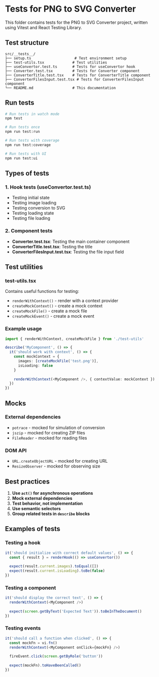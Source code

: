 # Tests for PNG to SVG Converter

This folder contains tests for the PNG to SVG Converter project, written using Vitest and React Testing Library.

## Test structure

```
src/__tests__/
├── setup.ts                    # Test environment setup
├── test-utils.tsx             # Test utilities
├── useConvertor.test.ts       # Tests for useConvertor hook
├── Converter.test.tsx         # Tests for Converter component
├── ConverterTitle.test.tsx    # Tests for ConverterTitle component
├── ConverterFilesInput.test.tsx # Tests for ConverterFilesInput component
└── README.md                  # This documentation
```

## Run tests

```bash
# Run tests in watch mode
npm test

# Run tests once
npm run test:run

# Run tests with coverage
npm run test:coverage

# Run tests with UI
npm run test:ui
```

## Types of tests

### 1. Hook tests (useConvertor.test.ts)
- Testing initial state
- Testing image loading
- Testing conversion to SVG
- Testing loading state
- Testing file loading

### 2. Component tests
- **Converter.test.tsx**: Testing the main container component
- **ConverterTitle.test.tsx**: Testing the title
- **ConverterFilesInput.test.tsx**: Testing the file input field

## Test utilities

### test-utils.tsx
Contains useful functions for testing:

- `renderWithContext()` - render with a context provider
- `createMockContext()` - create a mock context
- `createMockFile()` - create a mock file
- `createMockEvent()` - create a mock event

### Example usage

```typescript
import { renderWithContext, createMockFile } from './test-utils'

describe('MyComponent', () => {
  it('should work with context', () => {
    const mockContext = {
      images: [createMockFile('test.png')],
      isLoading: false
    }
    
    renderWithContext(<MyComponent />, { contextValue: mockContext })
  })
})
```

## Mocks

### External dependencies
- `potrace` - mocked for simulation of conversion
- `jszip` - mocked for creating ZIP files
- `FileReader` - mocked for reading files

### DOM API
- `URL.createObjectURL` - mocked for creating URL
- `ResizeObserver` - mocked for observing size

## Best practices

1. **Use `act()` for asynchronous operations**
2. **Mock external dependencies**
3. **Test behavior, not implementation**
4. **Use semantic selectors**
5. **Group related tests in `describe` blocks**

## Examples of tests

### Testing a hook
```typescript
it('should initialize with correct default values', () => {
  const { result } = renderHook(() => useConvertor())
  
  expect(result.current.images).toEqual([])
  expect(result.current.isLoading).toBe(false)
})
```

### Testing a component
```typescript
it('should display the correct text', () => {
  renderWithContext(<MyComponent />)
  
  expect(screen.getByText('Expected Text')).toBeInTheDocument()
})
```

### Testing events
```typescript
it('should call a function when clicked', () => {
  const mockFn = vi.fn()
  renderWithContext(<MyComponent onClick={mockFn} />)
  
  fireEvent.click(screen.getByRole('button'))
  
  expect(mockFn).toHaveBeenCalled()
})
```
